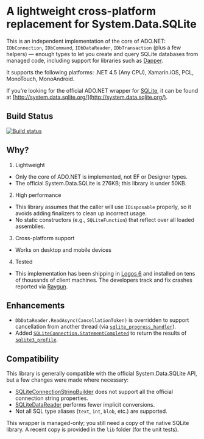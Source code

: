 # A lightweight cross-platform replacement for System.Data.SQLite

This is an independent implementation of the core of ADO.NET: `IDbConnection`, `IDbCommand`, `IDbDataReader`, `IDbTransaction` (plus a few helpers) — enough types to let you create and query SQLite databases from managed code, including support for libraries such as [Dapper](https://code.google.com/p/dapper-dot-net/).

It supports the following platforms: .NET 4.5 (Any CPU), Xamarin.iOS, PCL, MonoTouch, MonoAndroid.

If you’re looking for the official ADO.NET wrapper for [SQLite](http://sqlite.org/), it can be found at [http://system.data.sqlite.org/](http://system.data.sqlite.org/).

## Build Status

[![Build status](https://ci.appveyor.com/api/projects/status/jr53ivspp87r1khl)](https://ci.appveyor.com/project/BradleyGrainger/system-data-sqlite)

## Why?

1. Lightweight
 * Only the core of ADO.NET is implemented, not EF or Designer types.
 * The official System.Data.SQLite is 276KB; this library is under 50KB.
2. High performance
 * This library assumes that the caller will use `IDisposable` properly, so it avoids adding finalizers to clean up incorrect usage.
 * No static constructors (e.g., `SQLiteFunction`) that reflect over all loaded assemblies.
3. Cross-platform support
 * Works on desktop and mobile devices
4. Tested
 * This implementation has been shipping in [Logos 6](https://www.logos.com/install) and installed on tens of thousands of client machines. The developers track and fix crashes reported via [Raygun](https://raygun.io/).

## Enhancements

* `DbDataReader.ReadAsync(CancellationToken)` is overridden to support cancellation from another thread (via [`sqlite_progress_handler`](http://www.sqlite.org/c3ref/progress_handler.html)).
* Added [`SQLiteConnection.StatementCompleted`](https://github.com/Faithlife/System.Data.SQLite/search?q=StatementCompleted) to return the results of [`sqlite3_profile`](http://www.sqlite.org/c3ref/profile.html).

## Compatibility

This library is generally compatible with the official System.Data.SQLite API, but a few changes were made where necessary:
* [SQLiteConnectionStringBuilder](https://github.com/Faithlife/System.Data.SQLite/blob/master/src/System.Data.SQLite/SQLiteConnectionStringBuilder.cs) does not support all the official connection string properties.
* [SQLiteDataReader](https://github.com/Faithlife/System.Data.SQLite/blob/master/src/System.Data.SQLite/SQLiteDataReader.cs) performs fewer implicit conversions.
* Not all SQL type aliases (`text`, `int`, `blob`, etc.) are supported.

This wrapper is managed-only; you still need a copy of the native SQLite library. A recent copy is provided in the `lib` folder (for the unit tests).
